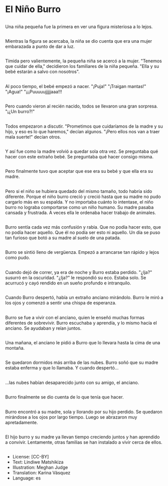 # El Niño Burro

##
Una niña pequeña fue la primera en ver una figura misteriosa a lo lejos. 

##
Mientras la figura se acercaba, la niña se dio cuenta que era una mujer embarazada a punto de dar a luz.

##
Tímida pero valientemente, la pequeña niña se acercó a la mujer. "Tenemos que cuidar de ella," decidieron los familiares de la niña pequeña. "Ella y su bebé estarán a salvo con nosotros". 

##
Al poco tiempo, el bebé empezó a nacer. "¡Puja!" "¡Traigan mantas!" "¡Agua!" "¡¡¡Puuuuujjjjjaaa!!!

##
Pero cuando vieron al recién nacido, todos se llevaron una gran sorpresa. "¡¿Un burro?!"

##
Todos empezaron a discutir. "Prometimos que cuidaríamos de la madre y su hijo, y eso es lo que haremos," decían algunos. "¡Pero ellos nos van a traer mala suerte!" decían otros.

##
Y así fue como la madre volvió a quedar sola otra vez. Se preguntaba qué hacer con este extraño bebé. Se preguntaba qué hacer consigo misma.

##
Pero finalmente tuvo que aceptar que ese era su bebé y que ella era su madre.

##
Pero si el niño se hubiera quedado del mismo tamaño, todo habría sido diferente. Porque el niño burro creció y creció hasta que su madre no pudo cargarlo más en su espalda. Y no importaba cuánto lo intentase, el niño burro no lograba comportarse como un niño humano. Su madre pasaba cansada y frustrada. A veces ella le ordenaba hacer trabajo de animales.

##
Burro sentía cada vez más confusión y rabia. Que no podía hacer esto, que no podía hacer aquello. Que él no podía ser esto ni aquello. Un día se puso tan furioso que botó a su madre al suelo de una patada.

##
Burro se sintió lleno de vergüenza. Empezó a arrancarse tan rápido y lejos como pudo.

##
Cuando dejó de correr, ya era de noche y Burro estaba perdido. "¿Ija?" susurró en la oscuridad. "¿Ija?" le respondió su eco. Estaba solo. Se acurrucó y cayó rendido en un sueño profundo e intranquilo.

##
Cuando Burro despertó, había un extraño anciano mirándolo. Burro le miró a los ojos y comenzó a sentir una chispa de esperanza.

##
Burro se fue a vivir con el anciano, quien le enseñó muchas formas diferentes de sobrevivir. Burro escuchaba y aprendía, y lo mismo hacía el anciano. Se ayudaban y reían juntos.

##
Una mañana, el anciano le pidió a Burro que lo llevara hasta la cima de una montaña.

##
Se quedaron dormidos más arriba de las nubes. Burro soñó que su madre estaba enferma y que lo llamaba. Y cuando despertó...

##
...las nubes habían desaparecido junto con su amigo, el anciano.

##
Burro finalmente se dio cuenta de lo que tenía que hacer.

##
Burro encontró a su madre, sola y llorando por su hijo perdido. Se quedaron mirándose a los ojos por largo tiempo. Luego se abrazaron muy apretadamente.

##
El hijo burro y su madre ya llevan tiempo creciendo juntos y han aprendido a convivir. Lentamente, otras familias se han instalado a vivir cerca de ellos. 

##
* License: [CC-BY]
* Text: Lindiwe Matshikiza
* Illustration: Meghan Judge
* Translation: Karina Vásquez
* Language: es
